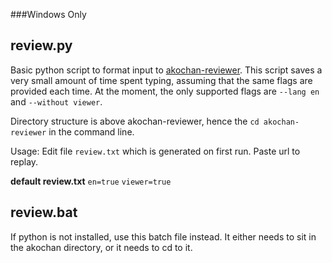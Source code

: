 ###Windows Only

## review.py

Basic python script to format input to [akochan-reviewer](https://github.com/Equim-chan/akochan-reviewer). This script saves a very small amount of time spent typing, assuming that the same flags are provided each time. At the moment, the only supported flags are `--lang en` and `--without viewer`.

Directory structure is above akochan-reviewer, hence the `cd akochan-reviewer` in the command line.

Usage:
Edit file `review.txt` which is generated on first run. Paste url to replay.

**default review.txt**
`en=true`
`viewer=true`

## review.bat

If python is not installed, use this batch file instead. It either needs to sit in the akochan directory, or it needs to cd to it.
